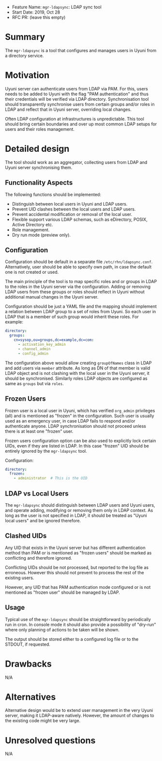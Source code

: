 - Feature Name: `mgr-ldapsync`: LDAP sync tool
- Start Date: 2019, Oct 28
- RFC PR: (leave this empty)

# Summary
[summary]: #summary

The `mgr-ldapsync` is a tool that configures and manages users in Uyuni
from a directory service.

# Motivation
[motivation]: #motivation

Uyuni server can authenticate users from LDAP via PAM. For this, users
needs to be added to Uyuni with the flag "PAM authentication" and thus
their credentials will be verified via LDAP directory. Synchronisation
tool should transparently synchronise users from certain groups and/or
roles in LDAP and reflect that in Uyuni server, overriding local
changes.

Often LDAP configuration at infrastructures is unpredictable. This
tool should bring certain boundaries and over up most common LDAP
setups for users and their roles management.

# Detailed design
[design]: #detailed-design

The tool should work as an aggregator, collecting users from LDAP and
Uyuni server synchronising them.

## Functionality Aspects

The following functions should be implemented:

- Distinguish between local users in Uyuni and LDAP users.
- Prevent UID clashes between the local users and LDAP users.
- Prevent accidental modification or removal of the local user.
- Flexible support various LDAP schemas, such as eDirectory, POSIX,
  Active Directory etc.
- Role management.
- Dry run mode (preview only).

## Configuration

Configuration should be default in a separate file
`/etc/rhn/ldapsync.conf`. Alternatively, user should be able to
specify own path, in case the default one is not created or used.

The main principle of the tool is to map specific roles and or groups
in LDAP to the roles in the Uyuni server via the configuration. Adding
or removing LDAP users from these groups or roles should reflect in
Uyuni without additional manual changes in the Uyuni server.

Configuration should be just a YAML file and the mapping should
implement a relation between LDAP group to a set of roles from
Uyuni. So each user in LDAP that is a member of such group would
inherit these roles. For example:

```yaml
directory:
  groups:
    cn=sysop,ou=groups,dc=example,dc=com:
      - activation_key_admin
      - channel_admin
      - config_admin
```

The configuration above would allow creating `groupOfNames` class in
LDAP and add users via `member` attribute. As long as DN of that
member is valid LDAP object and is not clashing with the local user in
the Uyuni server, it should be synchronised. Similarly roles LDAP
objects are configured as same as `groups` but via `roles`.

## Frozen Users

Frozen user is a local user in Uyuni, which has verified `org_admin`
privileges (all) and is mentioned as "frozen" in the
configuration. Such user is usually used as an emergency user, in case
LDAP fails to respond and/or authenticate anyone. LDAP synchronisation
should not proceed unless there is at least one "frozen" user.

Frozen users configuration option can be also used to explicitly lock
certain UIDs, even if they are listed in LDAP. In this case "frozen"
UID should be entirely ignored by the `mgr-ldapsync` tool.

Configuration:

```yaml
directory:
  frozen:
    - administrator  # This is the UID
```

## LDAP vs Local Users

The `mgr-ldapsync` should distinguish between LDAP users and Uyuni
users, and operate adding, modifying or removing them only in LDAP
context. As long as the user is not specified in LDAP, it should be
treated as "Uyuni local users" and be ignored therefore.

## Clashed UIDs

Any UID that exists in the Uyuni server but has different
authentication method than PAM or is mentioned as "frozen users"
should be marked as conflicting and therefore ignored.

Conflicting UIDs should be not processed, but reported to the log file
as erroneous. However this should not prevent to process the rest
of the existing users.

However, any UID that has PAM authentication mode configured or is not
mentioned as "frozen user" should be managed by LDAP.

## Usage

Typical use of the `mgr-ldapsync` should be straightforward by
periodically run in cron. In console mode it should also provide a
possibility of "dry-run" where only planning of actions to be taken
will be shown.

The output should be stored either to a configured log file or to the
STDOUT, if requested.

# Drawbacks
[drawbacks]: #drawbacks

N/A

# Alternatives
[alternatives]: #alternatives

Alternative design would be to extend user management in the very
Uyuni server, making it LDAP-aware natively. However, the amount of
changes to the existing code might be very large.

# Unresolved questions
[unresolved]: #unresolved-questions

N/A
